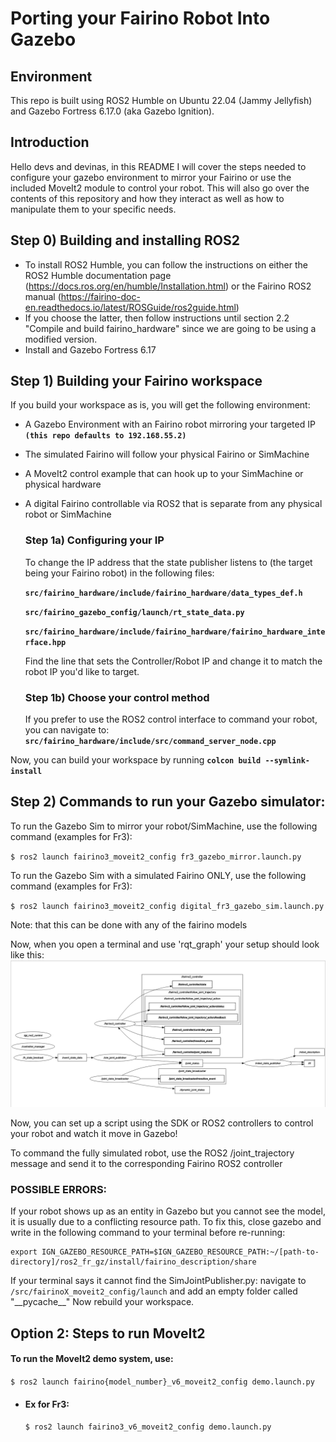 # Porting your Fairino Robot Into Gazebo

## Environment
<p> This repo is built using ROS2 Humble on Ubuntu 22.04 (Jammy Jellyfish) and Gazebo Fortress 6.17.0 (aka Gazebo Ignition). </p>

## Introduction
<p>Hello devs and devinas, in this README I will cover the steps needed to configure your gazebo environment to mirror your Fairino or use the included MoveIt2 module to control your robot. This will also go over the contents of this repository and how they interact as well as how to manipulate them to your specific needs.</p>

## Step 0) Building and installing ROS2
- To install ROS2 Humble, you can follow the instructions on either the ROS2 Humble documentation page (https://docs.ros.org/en/humble/Installation.html) or the Fairino ROS2 manual (https://fairino-doc-en.readthedocs.io/latest/ROSGuide/ros2guide.html)
- If you choose the latter, then follow instructions until section 2.2 "Compile and build fairino_hardware" since we are going to be using a modified version.
- Install and Gazebo Fortress 6.17

## Step 1) Building your Fairino workspace
<p>If you build your workspace as is, you will get the following environment:

- A Gazebo Environment with an Fairino robot mirroring your targeted IP <b>`(this repo defaults to 192.168.55.2)`</b>
- The simulated Fairino will follow your physical Fairino or SimMachine
- A MoveIt2 control example that can hook up to your SimMachine or physical hardware
- A digital Fairino controllable via ROS2 that is separate from any physical robot or SimMachine

    ### Step 1a) Configuring your IP
    To change the IP address that the state publisher listens to (the target being your Fairino robot) in the following files:
    
    <b> `src/fairino_hardware/include/fairino_hardware/data_types_def.h` </b> 
    
    <b> `src/fairino_gazebo_config/launch/rt_state_data.py` </b> 
    
    <b> `src/fairino_hardware/include/fairino_hardware/fairino_hardware_interface.hpp` </b>
    
    
    Find the line that sets the Controller/Robot IP and change it to match the robot IP you'd like to target.

    ### Step 1b) Choose your control method
    If you prefer to use the ROS2 control interface to command your robot, you can navigate to:
    <b> `src/fairino_hardware/include/src/command_server_node.cpp` </b> 


Now, you can build your workspace by running <b>`colcon build --symlink-install`</b>

## Step 2) Commands to run your Gazebo simulator:

To run the Gazebo Sim to mirror your robot/SimMachine, use the following command (examples for Fr3):

 `$ ros2 launch fairino3_moveit2_config fr3_gazebo_mirror.launch.py`

To run the Gazebo Sim with a simulated Fairino ONLY, use the following command (examples for Fr3):

 `$ ros2 launch fairino3_moveit2_config digital_fr3_gazebo_sim.launch.py`

Note: that this can be done with any of the fairino models

Now, when you open a terminal and use 'rqt_graph' your setup should look like this:
    <img src="src/README_rqt_graph.png" width="1080">


Now, you can set up a script using the SDK or ROS2 controllers to control your robot and watch it move in Gazebo!

To command the fully simulated robot, use the ROS2 /joint_trajectory message and send it to the corresponding Fairino ROS2 controller

### POSSIBLE ERRORS:

If your robot shows up as an entity in Gazebo but you cannot see the model, it is usually due to a conflicting resource path. To fix this, close gazebo and write in the following command to your terminal before re-running:

    export IGN_GAZEBO_RESOURCE_PATH=$IGN_GAZEBO_RESOURCE_PATH:~/[path-to-directory]/ros2_fr_gz/install/fairino_description/share

If your terminal says it cannot find the SimJointPublisher.py:
navigate to `/src/fairinoX_moveit2_config/launch` and add an empty folder called "\_\_pycache\_\_"
Now rebuild your workspace.

## Option 2: Steps to run MoveIt2
<h4>To run the MoveIt2 demo system, use:</h4>

 `$ ros2 launch fairino{model_number}_v6_moveit2_config demo.launch.py`

-   <h4>Ex for Fr3:</h4> 
        
    `$ ros2 launch fairino3_v6_moveit2_config demo.launch.py`


## 
